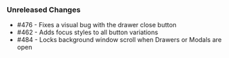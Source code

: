 ### Unreleased Changes

<!--
Example: - #123 - Adds new Button component prop `active`
Example: - #456 - Deprecates Tab prop `tabs`
-->

- #476 - Fixes a visual bug with the drawer close button
- #462 - Adds focus styles to all button variations
- #484 - Locks background window scroll when Drawers or Modals are open
